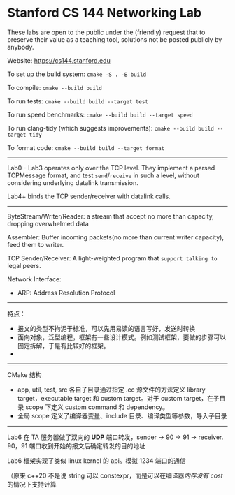 Stanford CS 144 Networking Lab
==============================

These labs are open to the public under the (friendly) request that to
preserve their value as a teaching tool, solutions not be posted
publicly by anybody.

Website: https://cs144.stanford.edu

To set up the build system: `cmake -S . -B build`

To compile: `cmake --build build`

To run tests: `cmake --build build --target test`

To run speed benchmarks: `cmake --build build --target speed`

To run clang-tidy (which suggests improvements): `cmake --build build --target tidy`

To format code: `cmake --build build --target format`

----

Lab0 - Lab3 operates only over the TCP level. They implement a parsed TCPMessage format, and test `send`/`receive` in such a level, without considering underlying datalink transmission.

Lab4+ binds the TCP sender/receiver with datalink calls.

---

ByteStream/Writer/Reader: a stream that accept no more than capacity, dropping overwhelmed data

Assembler: Buffer incoming packets(no more than current writer capacity), feed them to writer.

TCP Sender/Receiver: A light-weighted program that `support talking to` legal peers.

Network Interface:
- ARP: Address Resolution Protocol

---

特点：
- 报文的类型不拘泥于标准，可以先用易读的语言写好，发送时转换
- 面向对象，泛型编程，框架有一些设计模式。例如测试框架，要做的步骤可以固定拆解，于是有比较好的框架。
- 

---
CMake 结构
- app, util, test, src 各自子目录通过指定 .cc 源文件的方法定义 library target，executable target 和 custom target。对于 custom target，在子目录 scope 下定义 custom command 和 dependency。
- 全局 scope 定义了编译器变量、include 目录、编译类型等参数，导入子目录


---

Lab6 在 TA 服务器做了双向的 **UDP** 端口转发，sender -> 90 -> 91 -> receiver. 90，91 端口收到开始的报文后确定转发的目的地址

Lab6 框架实现了类似 linux kernel 的 api。模拟 1234 端口的通信

（原来 c++20 不是说 string 可以 constexpr，而是可以在编译器*内存没有 cost* 的情况下支持计算